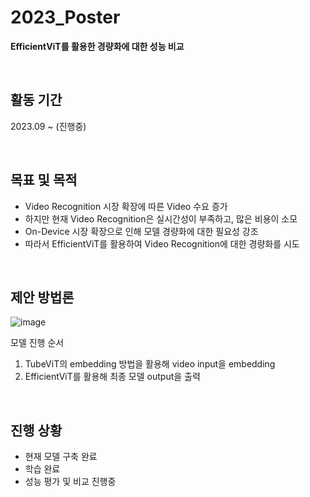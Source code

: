 # 2023_Poster
**EfficientViT를 활용한 경량화에 대한 성능 비교**

<br/>

## 활동 기간
2023.09 ~ (진행중) 

<br/>

## 목표 및 목적
- Video Recognition 시장 확장에 따른 Video 수요 증가
- 하지만 현재 Video Recognition은 실시간성이 부족하고, 많은 비용이 소모
- On-Device 시장 확장으로 인해 모델 경량화에 대한 필요성 강조
- 따라서 EfficientViT를 활용하여 Video Recognition에 대한 경량화를 시도

<br/>

## 제안 방법론
![image](https://github.com/KiSeoupShin/2023_XAI/assets/108209592/b1791430-b4af-4658-a1a8-548b6512a508)

모델 진행 순서  
1. TubeViT의 embedding 방법을 활용해 video input을 embedding
2. EfficientViT를 활용해 최종 모델 output을 출력

<br/>

## 진행 상황
- 현재 모델 구축 완료
- 학습 완료
- 성능 평가 및 비교 진행중
